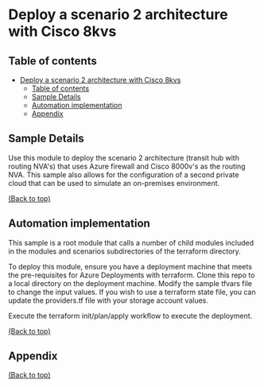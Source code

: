 # Deploy a scenario 2 architecture with Cisco 8kvs

## Table of contents

- [Deploy a scenario 2 architecture with Cisco 8kvs](#deploy-a-scenario-2-architecture-with-cisco-8kvs)
  - [Table of contents](#table-of-contents)
  - [Sample Details](#sample-details)
  - [Automation implementation](#automation-implementation)
  - [Appendix](#appendix)


## Sample Details

Use this module to deploy the scenario 2 architecture (transit hub with routing NVA's) that uses Azure firewall and Cisco 8000v's as the routing NVA.  This sample also allows for the configuration of a second private cloud that can be used to simulate an on-premises environment.


[(Back to top)](#table-of-contents)

## Automation implementation

This sample is a root module that calls a number of child modules included in the modules and scenarios subdirectories of the terraform directory.  

To deploy this module, ensure you have a deployment machine that meets the pre-requisites for Azure Deployments with terraform. Clone this repo to a local directory on the deployment machine.  Modify the sample tfvars file to change the input values.  If you wish to use a terraform state file, you can update the providers.tf file with your storage account values.

Execute the terraform init/plan/apply workflow to execute the deployment.

[(Back to top)](#table-of-contents)

## Appendix


[(Back to top)](#table-of-contents)